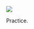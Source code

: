 ![](https://db-feed.s3.amazonaws.com/legacy/Screenshot_from_2020_04_15_16_58_07-1586984337692.png)

Practice.
